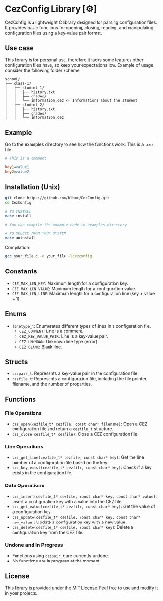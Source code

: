 # CezConfig Library [⚙️]

CezConfig is a lightweight C library designed for parsing configuration files. It provides basic functions for opening, closing, reading, and manipulating configuration files using a key-value pair format.

## Use case
This library is for personal use, therefore it lacks some features other configuration files have, so keep your expectations low.
Example of usage: consider the following folder scheme

```
school/
├── class-1/
│   ├── student-1/
│   │   ├── history.txt
│   │   ├── grades/
│   │   └── information.cez <- Informations about the student
│   ├── student-2/
│   │   ├── history.txt
│   │   ├── grades/
│   │   └── information.cez
```

## Example
Go to the examples directory to see how the functions work.
This is a `.cez` file:
```ini
# This is a comment

key1=value1
key2=value2
```

## Installation (Unix)

```bash
git clone https://github.com/blhmr/CezConfig.git
cd CezConfig

# TO INSTALL
make install

# You can compile the example code in examples directory

# TO DELETE FROM YOUR SYSTEM
make uninstall
```
Compilation:
```bash
gcc your_file.c -o your_file -lcezconfig
```

## Constants

- `CEZ_MAX_LEN_KEY`: Maximum length for a configuration key.
- `CEZ_MAX_LEN_VALUE`: Maximum length for a configuration value.
- `CEZ_MAX_LEN_LINE`: Maximum length for a configuration line (key + value + 1).

## Enums

- `linetype_t`: Enumerates different types of lines in a configuration file.
  - `CEZ_COMMENT`: Line is a comment.
  - `CEZ_KEY_VALUE_PAIR`: Line is a key-value pair.
  - `CEZ_UNKNOWN`: Unknown line type (error).
  - `CEZ_BLANK`: Blank line.

## Structs

- `cezpair_t`: Represents a key-value pair in the configuration file.
- `cezfile_t`: Represents a configuration file, including the file pointer, filename, and the number of properties.

## Functions

### File Operations

- `cez_open(cezfile_t* cezfile, const char* filename)`: Open a CEZ configuration file and return a `cezfile_t` structure.
- `cez_close(cezfile_t* cezfile)`: Close a CEZ configuration file.

### Line Operations

- `cez_get_line(cezfile_t* cezfile, const char* key)`: Get the line number of a configuration file based on the key.
- `cez_key_exist(cezfile_t* cezfile, const char* key)`: Check if a key exists in the configuration file.

### Data Operations

- `cez_insert(cezfile_t* cezfile, const char* key, const char* value)`: Insert a configuration key with a value into the CEZ file.
- `cez_get_value(cezfile_t* cezfile, const char* key)`: Get the value of a configuration key.
- `cez_update(cezfile_t* cezfile, const char* key, const char* new_value)`: Update a configuration key with a new value.
- `cez_delete(cezfile_t* cezfile, const char* key)`: Delete a configuration key from the CEZ file.

### Undone and In Progress

- Functions using `cezpair_t` are currently undone.
- No functions are in progress at the moment.

## License

This library is provided under the [MIT License](LICENSE). Feel free to use and modify it in your projects.

